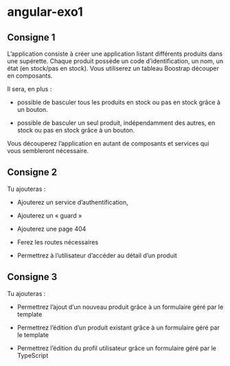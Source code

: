 # angular-exo1

## Consigne 1

L’application consiste à créer une application listant différents produits dans une supérette. Chaque produit possède un code d’identification, un nom, un état (en stock/pas en stock). Vous utiliserez un tableau Boostrap découper en composants.


Il sera, en plus :

- possible de basculer tous les produits en stock ou pas en stock grâce à un bouton.

- possible de basculer un seul produit, indépendamment des autres, en stock ou pas en stock grâce à un bouton.

Vous découperez l’application en autant de composants et services qui vous sembleront nécessaire.



## Consigne 2

Tu ajouteras :

- Ajouterez un service d’authentification,

- Ajouterez un « guard »

- Ajouterez une page 404

- Ferez les routes nécessaires

- Permettrez à l’utilisateur d’accéder au détail d’un produit


## Consigne 3

Tu ajouteras :

- Permettrez l’ajout d’un nouveau produit grâce à un formulaire géré par le template

- Permettrez l’édition d’un produit existant grâce à un formulaire géré par le template

- Permettrez l’édition du profil utilisateur grâce un formulaire géré par le TypeScript
